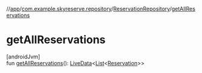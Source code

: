 //[app](../../../index.md)/[com.example.skyreserve.repository](../index.md)/[ReservationRepository](index.md)/[getAllReservations](get-all-reservations.md)

# getAllReservations

[androidJvm]\
fun [getAllReservations](get-all-reservations.md)(): [LiveData](https://developer.android.com/reference/kotlin/androidx/lifecycle/LiveData.html)&lt;[List](https://kotlinlang.org/api/latest/jvm/stdlib/kotlin.collections/-list/index.html)&lt;[Reservation](../../com.example.skyreserve.database.room.entity/-reservation/index.md)&gt;&gt;
